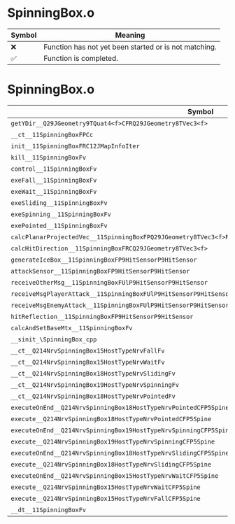 # SpinningBox.o
| Symbol | Meaning 
| ------------- | ------------- 
| :x: | Function has not yet been started or is not matching. 
| :white_check_mark: | Function is completed. 


# SpinningBox.o
| Symbol | Decompiled? |
| ------------- | ------------- |
| `getYDir__Q29JGeometry9TQuat4<f>CFRQ29JGeometry8TVec3<f>` | :x: |
| `__ct__11SpinningBoxFPCc` | :x: |
| `init__11SpinningBoxFRC12JMapInfoIter` | :x: |
| `kill__11SpinningBoxFv` | :x: |
| `control__11SpinningBoxFv` | :x: |
| `exeFall__11SpinningBoxFv` | :x: |
| `exeWait__11SpinningBoxFv` | :x: |
| `exeSliding__11SpinningBoxFv` | :x: |
| `exeSpinning__11SpinningBoxFv` | :x: |
| `exePointed__11SpinningBoxFv` | :x: |
| `calcPlanarProjectedVec__11SpinningBoxFPQ29JGeometry8TVec3<f>RCQ29JGeometry8TVec3<f>RCQ29JGeometry8TVec3<f>` | :x: |
| `calcHitDirection__11SpinningBoxFRCQ29JGeometry8TVec3<f>` | :x: |
| `generateIceBox__11SpinningBoxFP9HitSensorP9HitSensor` | :x: |
| `attackSensor__11SpinningBoxFP9HitSensorP9HitSensor` | :x: |
| `receiveOtherMsg__11SpinningBoxFUlP9HitSensorP9HitSensor` | :x: |
| `receiveMsgPlayerAttack__11SpinningBoxFUlP9HitSensorP9HitSensor` | :x: |
| `receiveMsgEnemyAttack__11SpinningBoxFUlP9HitSensorP9HitSensor` | :x: |
| `hitReflection__11SpinningBoxFP9HitSensorP9HitSensor` | :x: |
| `calcAndSetBaseMtx__11SpinningBoxFv` | :x: |
| `__sinit_\SpinningBox_cpp` | :x: |
| `__ct__Q214NrvSpinningBox15HostTypeNrvFallFv` | :x: |
| `__ct__Q214NrvSpinningBox15HostTypeNrvWaitFv` | :x: |
| `__ct__Q214NrvSpinningBox18HostTypeNrvSlidingFv` | :x: |
| `__ct__Q214NrvSpinningBox19HostTypeNrvSpinningFv` | :x: |
| `__ct__Q214NrvSpinningBox18HostTypeNrvPointedFv` | :x: |
| `executeOnEnd__Q214NrvSpinningBox18HostTypeNrvPointedCFP5Spine` | :x: |
| `execute__Q214NrvSpinningBox18HostTypeNrvPointedCFP5Spine` | :x: |
| `executeOnEnd__Q214NrvSpinningBox19HostTypeNrvSpinningCFP5Spine` | :x: |
| `execute__Q214NrvSpinningBox19HostTypeNrvSpinningCFP5Spine` | :x: |
| `executeOnEnd__Q214NrvSpinningBox18HostTypeNrvSlidingCFP5Spine` | :x: |
| `execute__Q214NrvSpinningBox18HostTypeNrvSlidingCFP5Spine` | :x: |
| `executeOnEnd__Q214NrvSpinningBox15HostTypeNrvWaitCFP5Spine` | :x: |
| `execute__Q214NrvSpinningBox15HostTypeNrvWaitCFP5Spine` | :x: |
| `execute__Q214NrvSpinningBox15HostTypeNrvFallCFP5Spine` | :x: |
| `__dt__11SpinningBoxFv` | :x: |
